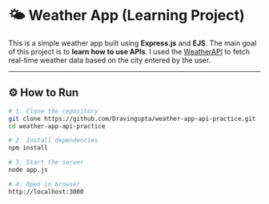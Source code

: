 # 🌤️ Weather App (Learning Project)

This is a simple weather app built using **Express.js** and **EJS**. The main goal of this project is to **learn how to use APIs**. I used the [WeatherAPI](https://www.weatherapi.com/) to fetch real-time weather data based on the city entered by the user.

---

## ⚙️ How to Run

```bash
# 1. Clone the repository
git clone https://github.com/Dravingupta/weather-app-api-practice.git
cd weather-app-api-practice

# 2. Install dependencies
npm install

# 3. Start the server
node app.js

# 4. Open in browser
http://localhost:3000



